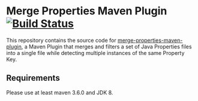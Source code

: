 # Merge Properties Maven Plugin [![Build Status](https://github.com/polagoab/merge-properties-maven-plugin/actions/workflows/build.yml/badge.svg?branch=master)](https://github.com/polagoab/merge-properties-maven-plugin/actions/workflows/build.yml)

This repository contains the source code for 
[merge-properties-maven-plugin](http://www.polago.org/merge-properties-maven-plugin), 
a Maven Plugin that merges and filters a set of Java Properties files into 
a single file while detecting multiple instances of the same Property Key.

## Requirements
Please use at least maven 3.6.0 and JDK 8.
